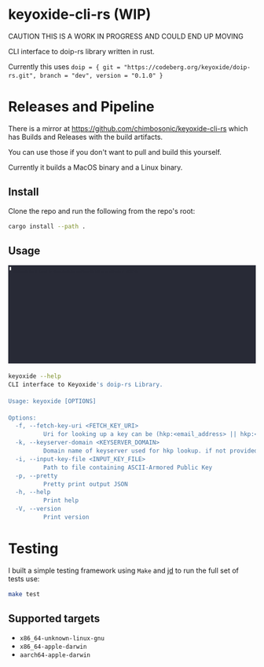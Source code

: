 # keyoxide-cli-rs (WIP)

CAUTION THIS IS A WORK IN PROGRESS AND COULD END UP MOVING

CLI interface to doip-rs library written in rust.

Currently this uses `doip = { git = "https://codeberg.org/keyoxide/doip-rs.git", branch = "dev", version = "0.1.0" }`

# Releases and Pipeline
There is a mirror at https://github.com/chimbosonic/keyoxide-cli-rs which has Builds and Releases with the build artifacts.

You can use those if you don't want to pull and build this yourself.

Currently it builds a MacOS binary and a Linux binary.

## Install

Clone the repo and run the following from the repo's root:

```bash
cargo install --path .
```

## Usage
![demo](./demo.gif)

```bash
keyoxide --help
CLI interface to Keyoxide's doip-rs Library.

Usage: keyoxide [OPTIONS]

Options:
  -f, --fetch-key-uri <FETCH_KEY_URI>
          Uri for looking up a key can be (hkp:<email_address> || hkp:<key_fingerprint> || wkd:<email_address>)
  -k, --keyserver-domain <KEYSERVER_DOMAIN>
          Domain name of keyserver used for hkp lookup. if not provided will default to keys.openpgp.org
  -i, --input-key-file <INPUT_KEY_FILE>
          Path to file containing ASCII-Armored Public Key
  -p, --pretty
          Pretty print output JSON
  -h, --help
          Print help
  -V, --version
          Print version
```

# Testing

I built a simple testing framework using `Make` and [jd](https://github.com/josephburnett/jd)
to run the full set of tests use:

```bash
make test
```

## Supported targets

- `x86_64-unknown-linux-gnu`
- `x86_64-apple-darwin`
- `aarch64-apple-darwin`

